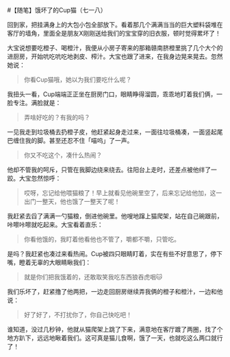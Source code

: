#【随笔】饿坏了的Cup猫（七一八）

回到家，把挂满身上的大包小包全部放下。看着那几个满满当当的巨大塑料袋堆在客厅的墙角，里面全是朋友X刚刚送给我们的宝宝穿的旧衣服，顿时觉得累坏了！

大宝说想要吃橙子、喝橙汁，我便从小房子寄来的那箱赣南脐橙里挑了几个大个的进厨房，开始吭吃吭吃地剥皮、榨汁。大宝也跟了进来，在我身边晃来晃去。忽然她说：

> 你看Cup猫哦，她以为我们要吃什么呢？

我扭头一看，Cup端端正正坐在厨房门口，眼睛睁得溜圆，乖乖地盯着我们俩，一脸专注。满脸就是：

> 弄啥好吃的？有我的吗？

一见我走到垃圾桶去扔橙子皮，他赶紧起身走过来，一面往垃圾桶凑，一面竖起尾巴缠住我的脚。甚至还忍不住「喵呜」了一声。

> 你又不吃这个，凑什么热闹？

他却不管我的呵斥，只管在我脚边绕来绕去。往阳台上走时，还差点被他绊了一跤。大宝忽然惊呼：

> 哎呀，忘记给他喂猫粮了！早上就看见他碗里空了，后来忘记给他加，这一出门一整天，他也饿了一整天了呢！

我赶紧去舀了满满一勺猫粮，倒进他碗里。他嗖地蹿上猫爬架，站在自己碗跟前，咔嚓咔嚓就吃起来。大宝看着直乐：

> 你看他饿的，我盯着他看他也不管了，嚼都不嚼，只管吃。

是吗？我赶紧也凑过来看热闹。Cup被四只眼睛盯着，实在有些不好意思了，停下嘴，瞪着无辜的大眼睛瞅我们：

> 就是你们把我饿着的，还敢取笑我吃东西狼吞虎咽🐱

我们乐坏了，赶紧撸了他两把，一边走回厨房继续弄我俩的橙子和橙汁，一边和他说：

> 好了好了，不打扰你了，你自己快吃吧！

谁知道，没过几秒钟，他就从猫爬架上跳了下来，满意地在客厅踱了两圈，找了个地方趴下，远远地瞅着我们。这可真是猫儿食啊，饿了一天，也就吃这么两口就行了！